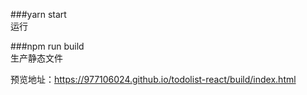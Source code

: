 ###yarn start    
运行

###npm run build   
生产静态文件

预览地址：https://977106024.github.io/todolist-react/build/index.html
